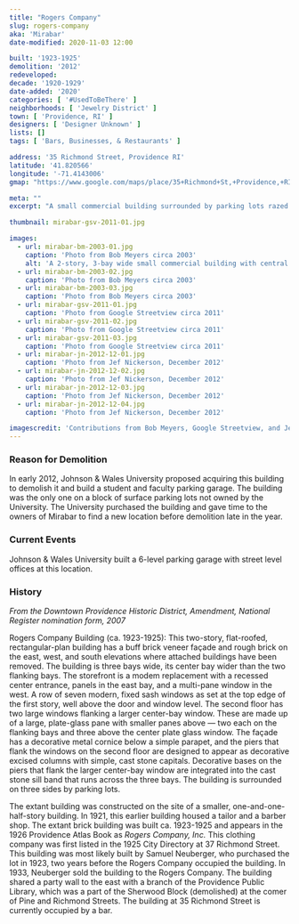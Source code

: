 ```yaml
---
title: "Rogers Company"
slug: rogers-company
aka: 'Mirabar'
date-modified: 2020-11-03 12:00

built: '1923-1925'
demolition: '2012'
redeveloped: 
decade: '1920-1929'
date-added: '2020'
categories: [ '#UsedToBeThere' ]
neighborhoods: [ 'Jewelry District' ]
town: [ 'Providence, RI' ]
designers: [ 'Designer Unknown' ]
lists: []
tags: [ 'Bars, Businesses, & Restaurants' ]

address: '35 Richmond Street, Providence RI'
latitude: '41.820566'
longitude: '-71.4143006'
gmap: "https://www.google.com/maps/place/35+Richmond+St,+Providence,+RI+02903/@41.820566,-71.4143006,17z/data=!3m1!4b1!4m5!3m4!1s0x89e44514a0a8f359:0xad5e4082c6bc45aa!8m2!3d41.820566!4d-71.4121119"

meta: ""
excerpt: "A small commercial building surrounded by parking lots razed for an 800 car parking garage for Johnson & Wales University"

thumbnail: mirabar-gsv-2011-01.jpg

images:
  - url: mirabar-bm-2003-01.jpg
    caption: 'Photo from Bob Meyers circa 2003'
    alt: 'A 2-story, 3-bay wide small commercial building with central entrance. One while side of the building is brick with no windows, while the opposite side has only three small windows on the top floor.'
  - url: mirabar-bm-2003-02.jpg
    caption: 'Photo from Bob Meyers circa 2003'
  - url: mirabar-bm-2003-03.jpg
    caption: 'Photo from Bob Meyers circa 2003'
  - url: mirabar-gsv-2011-01.jpg
    caption: 'Photo from Google Streetview circa 2011'
  - url: mirabar-gsv-2011-02.jpg
    caption: 'Photo from Google Streetview circa 2011'
  - url: mirabar-gsv-2011-03.jpg
    caption: 'Photo from Google Streetview circa 2011'
  - url: mirabar-jn-2012-12-01.jpg
    caption: 'Photo from Jef Nickerson, December 2012'
  - url: mirabar-jn-2012-12-02.jpg
    caption: 'Photo from Jef Nickerson, December 2012'
  - url: mirabar-jn-2012-12-03.jpg
    caption: 'Photo from Jef Nickerson, December 2012'
  - url: mirabar-jn-2012-12-04.jpg
    caption: 'Photo from Jef Nickerson, December 2012'

imagescredit: 'Contributions from Bob Meyers, Google Streetview, and Jef Nickerson'
---
```


### Reason for Demolition

In early 2012, Johnson & Wales University proposed acquiring this building to demolish it and build a student and faculty parking garage. The building was the only one on a block of surface parking lots not owned by the University. The University purchased the building and gave time to the owners of Mirabar to find a new location before demolition late in the year. 


### Current Events

Johnson & Wales University built a 6-level parking garage with street level offices at this location. 


### History

_From the Downtown Providence Historic District, Amendment, National Register nomination form, 2007_

Rogers Company Building (ca. 1923-1925): This two-story, flat-roofed, rectangular-plan building has a buff brick veneer façade and rough brick on the east, west, and south elevations where attached buildings have been removed. The building is three bays wide, its center bay wider than the two flanking bays. The storefront is a modem replacement with a recessed center entrance, panels in the east bay, and a multi-pane window in the west. A row of seven modern, fixed sash windows as set at the top edge of the first story, well above the door and window level. The second floor has two large windows flanking a larger center-bay window. These are made up of a large, plate-glass pane with smaller panes above — two each on the flanking bays and three above the center plate glass window. The façade has a decorative metal cornice below a simple parapet, and the piers that flank the windows on the second floor are designed to appear as decorative excised columns with simple, cast stone capitals. Decorative bases on the piers that flank the larger center-bay window are integrated into the cast stone sill band that runs across the three bays. The building is surrounded on three sides by parking lots.

The extant building was constructed on the site of a smaller, one-and-one-half-story building. In 1921, this earlier building housed a tailor and a barber shop. The extant brick building was built ca. 1923-1925 and appears in the 1926 Providence Atlas Book as _Rogers Company, Inc._ This clothing company was first listed in the 1925 City Directory at 37 Richmond Street. This building was most likely built by Samuel Neuberger, who purchased the lot in 1923, two years before the Rogers Company occupied the building. In 1933, Neuberger sold the building to the Rogers Company. The building shared a party wall to the east with a branch of the Providence Public Library, which was a part of the Sherwood Block (demolished) at the comer of Pine and Richmond Streets. The building at 35 Richmond Street is currently occupied by a bar.
